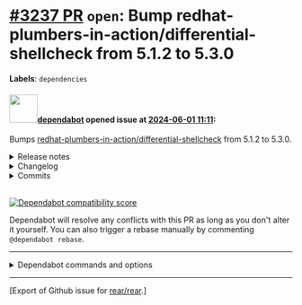 [\#3237 PR](https://github.com/rear/rear/pull/3237) `open`: Bump redhat-plumbers-in-action/differential-shellcheck from 5.1.2 to 5.3.0
======================================================================================================================================

**Labels**: `dependencies`

#### <img src="https://avatars.githubusercontent.com/in/29110?v=4" width="50">[dependabot](https://github.com/apps/dependabot) opened issue at [2024-06-01 11:11](https://github.com/rear/rear/pull/3237):

Bumps
[redhat-plumbers-in-action/differential-shellcheck](https://github.com/redhat-plumbers-in-action/differential-shellcheck)
from 5.1.2 to 5.3.0.

<details>
<summary>Release notes</summary>
<p><em>Sourced from <a href="https://github.com/redhat-plumbers-in-action/differential-shellcheck/releases">redhat-plumbers-in-action/differential-shellcheck's releases</a>.</em></p>
<blockquote>
<h2>v5.3.0</h2>
<h1>What's Changed</h1>
<h2>New</h2>
<ul>
<li>Update to csdiff 3.3.0 :feet:  (<a href="https://redirect.github.com/redhat-plumbers-in-action/differential-shellcheck/issues/408">#408</a>) <a href="https://github.com/jamacku"><code>@​jamacku</code></a></li>
<li>Add support for different display engines (<code>csgrep</code>, <code>sarif-fmt</code>) :rocket:  (<a href="https://redirect.github.com/redhat-plumbers-in-action/differential-shellcheck/issues/406">#406</a>) <a href="https://github.com/jamacku"><code>@​jamacku</code></a></li>
</ul>
<h2>Maintenance</h2>
<ul>
<li>Add support functions for future CLI :zap:  (<a href="https://redirect.github.com/redhat-plumbers-in-action/differential-shellcheck/issues/405">#405</a>) <a href="https://github.com/jamacku"><code>@​jamacku</code></a></li>
</ul>
<h2>Other changes</h2>
<ul>
<li>Add mention about <code>sarif-tools</code> - conversion tool :turtle:  (<a href="https://redirect.github.com/redhat-plumbers-in-action/differential-shellcheck/issues/404">#404</a>) <a href="https://github.com/jamacku"><code>@​jamacku</code></a></li>
</ul>
<p><strong>Full Changelog</strong>: <a href="https://github.com/redhat-plumbers-in-action/differential-shellcheck/compare/v5.2.0...v5.3.0">https://github.com/redhat-plumbers-in-action/differential-shellcheck/compare/v5.2.0...v5.3.0</a></p>
<h2>v5.2.0</h2>
<h1>What's Changed</h1>
<h2>New</h2>
<ul>
<li>Provide <code>html</code> output with detected defects :globe_with_meridians:  (<a href="https://redirect.github.com/redhat-plumbers-in-action/differential-shellcheck/issues/400">#400</a>) <a href="https://github.com/jamacku"><code>@​jamacku</code></a></li>
<li>Embed code context into SARIF output :feet:  (<a href="https://redirect.github.com/redhat-plumbers-in-action/differential-shellcheck/issues/399">#399</a>) <a href="https://github.com/jamacku"><code>@​jamacku</code></a></li>
<li>Update csdiff to <code>3.2.2</code> :rocket:  (<a href="https://redirect.github.com/redhat-plumbers-in-action/differential-shellcheck/issues/395">#395</a>) <a href="https://github.com/jamacku"><code>@​jamacku</code></a></li>
<li>Allow specifying WORK_DIR for intermediate files (<a href="https://redirect.github.com/redhat-plumbers-in-action/differential-shellcheck/issues/393">#393</a>) <a href="https://github.com/mpoberezhniy"><code>@​mpoberezhniy</code></a></li>
</ul>
<h2>Documentation</h2>
<ul>
<li>Simplify if statements in GHA workflows and in examples :duck:  (<a href="https://redirect.github.com/redhat-plumbers-in-action/differential-shellcheck/issues/401">#401</a>) <a href="https://github.com/jamacku"><code>@​jamacku</code></a></li>
</ul>
<h2>Automation and CI changes</h2>
<ul>
<li>Add labeler to replace Mergify :label:  (<a href="https://redirect.github.com/redhat-plumbers-in-action/differential-shellcheck/issues/403">#403</a>) <a href="https://github.com/jamacku"><code>@​jamacku</code></a></li>
<li>Remove mergify it caused more problems than it solved :no_good_man:  (<a href="https://redirect.github.com/redhat-plumbers-in-action/differential-shellcheck/issues/402">#402</a>) <a href="https://github.com/jamacku"><code>@​jamacku</code></a></li>
</ul>
<h2>Dependency Updates</h2>
<ul>
<li>build(deps): bump redhat-plumbers-in-action/advanced-issue-labeler from 3.1.0 to 3.2.0 (<a href="https://redirect.github.com/redhat-plumbers-in-action/differential-shellcheck/issues/398">#398</a>) <a href="https://github.com/dependabot"><code>@​dependabot</code></a></li>
</ul>
<p><strong>Full Changelog</strong>: <a href="https://github.com/redhat-plumbers-in-action/differential-shellcheck/compare/v5.1.2...v5.2.0">https://github.com/redhat-plumbers-in-action/differential-shellcheck/compare/v5.1.2...v5.2.0</a></p>
</blockquote>
</details>
<details>
<summary>Changelog</summary>
<p><em>Sourced from <a href="https://github.com/redhat-plumbers-in-action/differential-shellcheck/blob/main/docs/CHANGELOG.md">redhat-plumbers-in-action/differential-shellcheck's changelog</a>.</em></p>
<blockquote>
<h1>Changelog</h1>
<h2>Next release</h2>
<h2>v5.3.0</h2>
<ul>
<li>Add support for different display engines (<code>csgrep</code>, <code>sarif-fmt</code>)</li>
<li>Update <code>csutils</code> (<code>csdiff</code>) to 3.3.0
<ul>
<li><code>csdiff</code>: match findings by line content without spaces if available</li>
<li><code>csgrep --hash-v1</code>: match <code>csdiff/v1</code> fingerprint prefix</li>
<li><code>sarif</code>: initial implementation of <code>csdiff/v1</code> fingerprints</li>
<li><code>sarif</code>: add descriptions for ShellCheck rules</li>
</ul>
</li>
</ul>
<h2>v5.2.0</h2>
<ul>
<li>Provide <code>html</code> output with detected defects</li>
<li>Allow specifying <code>WORK_DIR</code> for intermediate files</li>
<li>Update <code>csutils</code> (<code>csdiff</code>) to 3.2.2
<ul>
<li>propagate the imp flag as level in the SARIF format</li>
<li>propagate <code>endLine</code>/<code>endColumn</code> in the JSON and SARIF formats</li>
</ul>
</li>
</ul>
<h2>v5.1.2</h2>
<ul>
<li>Fix curl Argument list too long by using a payload.json file - by <a href="https://github.com/mpoberezhniy"><code>@​mpoberezhniy</code></a></li>
<li>Container images now based on Fedora 40</li>
<li>Update <code>csutils</code> (<code>csdiff</code>) to 3.2.1</li>
</ul>
<h2>v5.1.0</h2>
<ul>
<li>Improve shell script detection based on emacs file mode header</li>
</ul>
<h2>v5.0.2</h2>
<ul>
<li>Container images now based on Fedora 39</li>
<li>Update <code>csutils</code> (<code>csdiff</code>) to 3.1.0</li>
</ul>
<h2>v5.0.0</h2>
<ul>
<li>Added defect statistics based on severity levels. They are available in the console output and in the job Summary page.</li>
<li>New option <code>scan-directory</code>. Allows to specify directories that will be scanned. By default Differential ShellCheck scans the whole repository.</li>
<li>Show more context for ShellCheck defects and fixes in console output. The defect is now shown in the context of the surrounding code.</li>
<li>Fix autodetection of shell scripts in DEBUG mode</li>
<li>Fix detection of changed files that might cause failure on paths with special characters.</li>
<li>Fix count of scanned files in job Summary when running on push event.</li>
<li>Drop support for <code>shell-scripts</code> input</li>
<li>Drop support for <code>ignored-codes</code> input</li>
<li>Update <code>csutils</code> (<code>csdiff</code>) to 3.0.4</li>
</ul>
<h2>v4.2.2</h2>
<!-- raw HTML omitted -->
</blockquote>
<p>... (truncated)</p>
</details>
<details>
<summary>Commits</summary>
<ul>
<li><a href="https://github.com/redhat-plumbers-in-action/differential-shellcheck/commit/60c9f2b924a9c5a2ddbb25e7b23e8e11b56faab9"><code>60c9f2b</code></a> v5.3.0</li>
<li><a href="https://github.com/redhat-plumbers-in-action/differential-shellcheck/commit/c6f8c3e794e4254f4f1146a6cac84afa65b773fb"><code>c6f8c3e</code></a> update CHANGELOG</li>
<li><a href="https://github.com/redhat-plumbers-in-action/differential-shellcheck/commit/ed794da7e7405bbc2435931003109898dadf71d8"><code>ed794da</code></a> test: fix <code>is_github_actions()</code> test</li>
<li><a href="https://github.com/redhat-plumbers-in-action/differential-shellcheck/commit/451091463369feda357e746f81a12b1f46fd9c08"><code>4510914</code></a> doc: update CHANGELOG</li>
<li><a href="https://github.com/redhat-plumbers-in-action/differential-shellcheck/commit/aba7ca198812df390e30784c0534aac85b1ae6a7"><code>aba7ca1</code></a> feat: update to csdiff 3.3.0</li>
<li><a href="https://github.com/redhat-plumbers-in-action/differential-shellcheck/commit/1c1e617190eadd516d12c3d1e426a2be76bebb17"><code>1c1e617</code></a> doc: update image resolution</li>
<li><a href="https://github.com/redhat-plumbers-in-action/differential-shellcheck/commit/cb3a8c316786446ddca28e4a82fe6eadc66a68a2"><code>cb3a8c3</code></a> test: <code>generate_SARIF()</code></li>
<li><a href="https://github.com/redhat-plumbers-in-action/differential-shellcheck/commit/c8739cb28a3d154bd656bcc56026f5cb0523b731"><code>c8739cb</code></a> test: <code>is_github_actions()</code></li>
<li><a href="https://github.com/redhat-plumbers-in-action/differential-shellcheck/commit/fea983526d320fceccaa3e7fea69610a3b9e2b1d"><code>fea9835</code></a> test: use function to check if scripts run in unit tests environment</li>
<li><a href="https://github.com/redhat-plumbers-in-action/differential-shellcheck/commit/5665c85a48e6c59d61cceca4b0b0a7e840f15fb4"><code>5665c85</code></a> feat: add support for different display engines</li>
<li>Additional commits viewable in <a href="https://github.com/redhat-plumbers-in-action/differential-shellcheck/compare/52bab0caa5249d6acd8bcd5bc7a68e69ac9319f9...60c9f2b924a9c5a2ddbb25e7b23e8e11b56faab9">compare view</a></li>
</ul>
</details>
<br />

[![Dependabot compatibility
score](https://dependabot-badges.githubapp.com/badges/compatibility_score?dependency-name=redhat-plumbers-in-action/differential-shellcheck&package-manager=github_actions&previous-version=5.1.2&new-version=5.3.0)](https://docs.github.com/en/github/managing-security-vulnerabilities/about-dependabot-security-updates#about-compatibility-scores)

Dependabot will resolve any conflicts with this PR as long as you don't
alter it yourself. You can also trigger a rebase manually by commenting
`@dependabot rebase`.

------------------------------------------------------------------------

<details>
<summary>Dependabot commands and options</summary>
<br />

You can trigger Dependabot actions by commenting on this PR:

-   `@dependabot rebase` will rebase this PR
-   `@dependabot recreate` will recreate this PR, overwriting any edits
    that have been made to it
-   `@dependabot merge` will merge this PR after your CI passes on it
-   `@dependabot squash and merge` will squash and merge this PR after
    your CI passes on it
-   `@dependabot cancel merge` will cancel a previously requested merge
    and block automerging
-   `@dependabot reopen` will reopen this PR if it is closed
-   `@dependabot close` will close this PR and stop Dependabot
    recreating it. You can achieve the same result by closing it
    manually
-   `@dependabot show <dependency name> ignore conditions` will show all
    of the ignore conditions of the specified dependency
-   `@dependabot ignore this major version` will close this PR and stop
    Dependabot creating any more for this major version (unless you
    reopen the PR or upgrade to it yourself)
-   `@dependabot ignore this minor version` will close this PR and stop
    Dependabot creating any more for this minor version (unless you
    reopen the PR or upgrade to it yourself)
-   `@dependabot ignore this dependency` will close this PR and stop
    Dependabot creating any more for this dependency (unless you reopen
    the PR or upgrade to it yourself)

</details>

------------------------------------------------------------------------

\[Export of Github issue for
[rear/rear](https://github.com/rear/rear).\]
